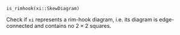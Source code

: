 ```
is_rimhook(xi::SkewDiagram)
```

Check if `xi` represents a rim-hook diagram, i.e. its diagram is edge-connected and contains no $2\times 2$ squares.
